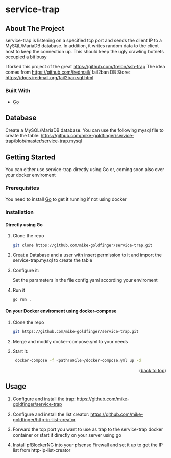# service-trap 
<!-- ABOUT THE PROJECT -->

## About The Project

service-trap is listening on a specified tcp port and sends the client IP to a MySQL/MariaDB database. In addition, it writes random data to the client host to keep the connection up. This should keep the ugly crawling botnets occupied a bit busy

I forked this project of the great https://github.com/frelon/ssh-trap
The idea comes from https://github.com/iredmail/ fail2ban DB Store: https://docs.iredmail.org/fail2ban.sql.html

### Built With

* [Go](https://golang.org/)

## Database

Create a MySQL/MariaDB database. You can use the following mysql file to create the table: https://github.com/mike-goldfinger/service-trap/blob/master/service-trap.mysql

<!-- GETTING STARTED -->
## Getting Started

You can either use service-trap directly using Go or, coming soon also over your docker enviroment

### Prerequisites

You need to install [Go](https://golang.org/) to get it running if not using docker

### Installation

#### Directly using Go

1. Clone the repo
   ```sh
   git clone https://github.com/mike-goldfinger/service-trap.git
   ```

2. Creat a Database and a user with insert permission to it and import the service-trap.mysql to create the table
   
3. Configure it:
   
   Set the parameters in the file config.yaml according your enviroment
   
4. Run it
   ```js
   go run .
   ```

#### On your Docker enviroment using docker-compose

1. Clone the repo
   ```sh
   git https://github.com/mike-goldfinger/service-trap.git
   ```

2. Merge and modify docker-compose.yml to your needs

2. Start it:
   ```sh
	docker-compose -f <pathToFile>/docker-compose.yml up -d
   ```

<p align="right">(<a href="#top">back to top</a>)</p>



<!-- USAGE EXAMPLES -->
## Usage

1. Configure and install the trap: https://github.com/mike-goldfinger/service-trap

2. Configure and install the list creator: https://github.com/mike-goldfinger/http-ip-list-creator

3. Forward the tcp port you want to use as trap to the service-trap docker container or start it directly on your server using go

4. Install pfBlockerNG into your pfsense Firewall and set it up to get the IP list from http-ip-list-creator
